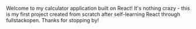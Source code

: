 Welcome to my calculator application built on React! It's nothing crazy - this is my first project created from scratch after self-learning React through fullstackopen. Thanks for stopping by!
